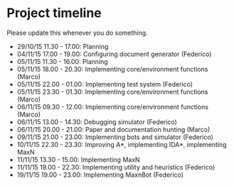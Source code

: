 # Project timeline
Please update this whenever you do something.

* 29/10/15 11.30 - 17.00: Planning
* 04/11/15 17.00 - 19.00: Configuring document generator (Federico)
* 05/11/15 11.30 - 16.00: Planning
* 05/11/15 18.00 - 20.30: Implementing core/environment functions (Marco)
* 05/11/15 22.00 - 01.00: Implementing test system (Federico)
* 05/11/15 23.30 - 01.30: Implementing core/environment functions (Marco)
* 06/11/15 09.30 - 12.00: Implementing core/environment functions (Marco)
* 06/11/15 13.00 - 14.30: Debugging simulator (Federico)
* 06/11/15 20.00 - 21.00: Paper and documentation hunting (Marco)
* 09/11/15 21.00 - 23.00: Implementing bots and simulator (Federico)
* 10/11/15 22.30 - 23.30: Improving A*, implementing IDA*, implementing MaxN
* 11/11/15 13.30 - 15.00: Implementing MaxN
* 11/11/15 19.00 - 22.30: Implementing utility and heuristics (Federico)
* 19/11/15 19.00 - 23.00: Implementing MaxnBot (Federico)
